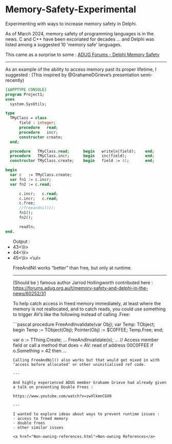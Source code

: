 # Memory-Safety-Experimental
Experimenting with ways to increase memory safety in Delphi.

As of March 2024, memory safety of programming languages is in the news.
C and C++ have been excoriated for decades ... and Delphi was listed among a suggested 10 'memory safe' languages.

This came as a surprise to some : <a href="https://forums.adug.org.au/t/memory-safety-and-delphi-in-the-news/60252">ADUG Forums - Delphi Memory Safety</a>

---

As an example of the ability to access memory past its proper lifetime, I suggested :
(This inspired by @GrahameDGrieve’s presentation semi-recently)
```pascal
{$APPTYPE CONSOLE}
program Project1;
uses
  system.SysUtils;

type
  TMyClass = class
      field : integer;
      procedure   read;
      procedure   incr;
      constructor create;
  end;

  procedure   TMyClass.read;      begin   writeln(field);    end;
  procedure   TMyClass.incr;      begin   inc(field);        end;
  constructor TMyClass.create;    begin   field := 42;       end;

begin
  var c   := TMyClass.create;
  var fn1 := c.incr;
  var fn2 := c.read;

      c.incr;   c.read;
      c.incr;   c.read;
      c.free;
      //freeandnil(c);
      fn1();
      fn2();

      readln;
end.
```
<ul> 
Output :
<li>43<\li>
<li>44<\li>
<li>45<\li>
<\ul>
<p>  
FreeAndNil works “better” than free, but only at runtime.

---

(Should be ) famous author Jarrod Hollingworth contributed here : https://forums.adug.org.au/t/memory-safety-and-delphi-in-the-news/60252/31

To help catch access in freed memory immediately, at least where the memory is not reallocated, and to catch reads, you could use something to trigger AV’s like the following instead of calling .Free:
</p>
```pascal
procedure FreeAndInvalidate(var Obj);
var
  Temp: TObject;
begin
  Temp := TObject(Obj);
  Pointer(Obj) := $C0FFEE;
  Temp.Free;
end;

  var o := TThing.Create;
  ...
  FreeAndInvalidate(o);
  ...
  // Access member field or call a method that does = AV: read of address 00C0FFEE
  if o.Something = 42 then ...
```
Calling FreeAndNil() also works but that would get mixed in with ‘access before allocated’ or other uninitialised ref code.

---

And highly experienced ADUG member Grahame Grieve had already given a talk on preventing Double Frees :

https://www.youtube.com/watch?v=zwXlkmnCGX0

---

I wanted to explore ideas about ways to prevent runtime issues :
- access to freed memory
- double frees
- other similar issues

<a href="Non-owning-references.html">Non-owning References</a>
